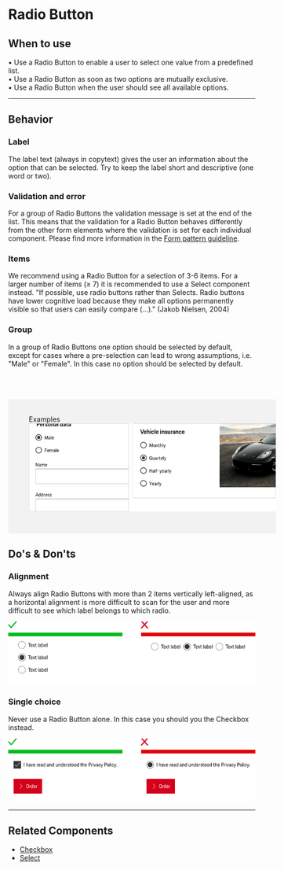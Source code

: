 # Radio Button

## When to use
  • Use a Radio Button to enable a user to select one value from a predefined list.  
  • Use a Radio Button as soon as two options are mutually exclusive.  
  • Use a Radio Button when the user should see all available options.

---

## Behavior

### Label
The label text (always in copytext) gives the user an information about the option that can be selected. Try to keep the label short and descriptive (one word or two).

### Validation and error
For a group of Radio Buttons the validation message is set at the end of the list. This means that the validation for a Radio Button behaves differently from the other form elements where the validation is set for each individual component.
Please find more information in the [Form pattern guideline](/patterns/forms).

### Items
We recommend using a Radio Button for a selection of 3-6 items. For a larger number of items (≥ 7) it is recommended to use a Select component instead. "If possible, use radio buttons rather than Selects. Radio buttons have lower cognitive load because they make all options permanently visible so that users can easily compare (…)." (Jakob Nielsen, 2004)

### Group
In a group of Radio Buttons one option should be selected by default, except for cases where a pre-selection can lead to wrong assumptions, i.e. "Male" or "Female".
In this case no option should be selected by default.

<div style="background:#F2F2F2; width:100%; margin-top: 64px; padding-top: 32px; padding-left: 42px; padding-bottom: 42px;">
    <p-headline variant="headline-3" tag="h3" style="margin-bottom: 24px;">Examples</p-headline>
    <img src="./assets/radio-button-examples.png" alt="Examples for radio button usage" />
</div>


## Do's & Don'ts

### Alignment
Always align Radio Buttons with more than 2 items vertically left-aligned, as a horizontal alignment is more difficult to scan for the user and more difficult to see which label belongs to which radio.

![Example for alignment](./assets/radio-button-dont-alignment.png)

### Single choice
Never use a Radio Button alone. In this case you should you the Checkbox instead.

![Example for single choice](./assets/radio-button-dont-single-choice.png)

---

## Related Components

* [Checkbox](/components/checkbox)
* [Select](/components/select)
